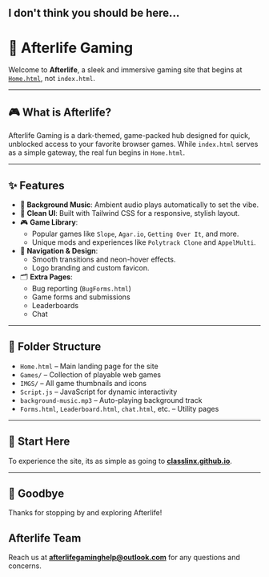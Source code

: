 ## I don't think you should be here... 

# 🌌 Afterlife Gaming

Welcome to **Afterlife**, a sleek and immersive gaming site that begins at [`Home.html`](./Home.html), not `index.html`.

---

## 🎮 What is Afterlife?

Afterlife Gaming is a dark-themed, game-packed hub designed for quick, unblocked access to your favorite browser games. While `index.html` serves as a simple gateway, the real fun begins in `Home.html`.

---

## ✨ Features

- 🎵 **Background Music**: Ambient audio plays automatically to set the vibe.
- 🎨 **Clean UI**: Built with Tailwind CSS for a responsive, stylish layout.
- 🎮 **Game Library**:
  - Popular games like `Slope`, `Agar.io`, `Getting Over It`, and more.
  - Unique mods and experiences like `Polytrack Clone` and `AppelMulti`.
- 🧩 **Navigation & Design**:
  - Smooth transitions and neon-hover effects.
  - Logo branding and custom favicon.
- 🗂️ **Extra Pages**:
  - Bug reporting (`BugForms.html`)
  - Game forms and submissions
  - Leaderboards
  - Chat

---

## 📁 Folder Structure

- `Home.html` – Main landing page for the site
- `Games/` – Collection of playable web games
- `IMGS/` – All game thumbnails and icons
- `Script.js` – JavaScript for dynamic interactivity
- `background-music.mp3` – Auto-playing background track
- `Forms.html`, `Leaderboard.html`, `chat.html`, etc. – Utility pages

---

## 🚀 Start Here

To experience the site, its as simple as going to **[classlinx.github.io](https://classlinx.github.io)**.


---

## 👋 Goodbye  
Thanks for stopping by and exploring Afterlife!

## Afterlife Team

Reach us at **afterlifegaminghelp@outlook.com** for any questions and concerns.
